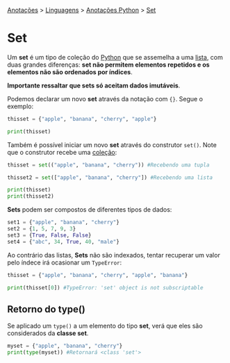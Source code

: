 <link rel="stylesheet" type="text/css" href="../../CSS/dark-theme.css">

[Anotações](../../) > [Linguagens](../Index.md) > [Anotações Python](./Index.md) > [Set](./Set.md)

# Set

Um **set** é um tipo de coleção do [Python](./Index.md) que se assemelha a uma [lista](./List.md), com duas grandes diferenças: **set não permitem elementos repetidos e os elementos não são ordenados por índices**.

**Importante ressaltar que sets só aceitam dados imutáveis**.

Podemos declarar um novo **set** através da notação com `{}`. Segue o exemplo: 
```python
thisset = {"apple", "banana", "cherry", "apple"}

print(thisset)
```

Também é possível iniciar um novo **set** através do construtor `set()`. Note que o construtor recebe uma [coleção](./Index.md#coleções):

```python
thisset = set(("apple", "banana", "cherry")) #Recebendo uma tupla

thisset2 = set(["apple", "banana", "cherry"]) #Recebendo uma lista

print(thisset)
print(thisset2)
```

**Sets** podem ser compostos de diferentes tipos de dados: 

```python
set1 = {"apple", "banana", "cherry"}
set2 = {1, 5, 7, 9, 3}
set3 = {True, False, False}
set4 = {"abc", 34, True, 40, "male"}
```

Ao contrário das listas, **Sets** não são indexados, tentar recuperar um valor pelo índece irá ocasionar um `TypeError`: 

```python
thisset = {"apple", "banana", "cherry", "apple", "banana"}

print(thisset[0]) #TypeError: 'set' object is not subscriptable
```
## Retorno do type()
Se aplicado um `type()` a um elemento do tipo **set**, verá que eles são considerados da **classe set**.

```python
myset = {"apple", "banana", "cherry"}
print(type(myset)) #Retornará <class 'set'>
```